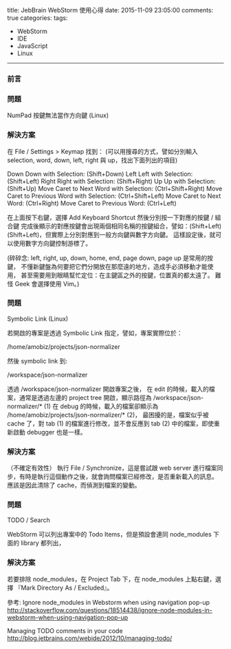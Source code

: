 title: JebBrain WebStorm 使用心得
date: 2015-11-09 23:05:00
comments: true
categories: 
tags:
  - WebStorm
  - IDE
  - JavaScript
  - Linux
---
### 前言

### 問題

NumPad 按鍵無法當作方向鍵 (Linux)

### 解決方案

在 File / Settings > Keymap 找到：
(可以用搜尋的方式，譬如分別輸入 selection, word, down, left, right 與 up，找出下面列出的項目)

Down
Down with Selection: (Shift+Down)
Left
Left with Selection: (Shift+Left)
Right
Right with Selection: (Shift+Right)
Up
Up with Selection: (Shift+Up)
Move Caret to Next Word with Selection: (Ctrl+Shift+Right)
Move Caret to Previous Word with Selection: (Ctrl+Shift+Left)
Move Caret to Next Word: (Ctrl+Right)
Move Caret to Previous Word: (Ctrl+Left)

在上面按下右鍵，選擇 Add Keyboard Shortcut
然後分別按一下對應的按鍵 / 組合鍵
完成後顯示的對應按鍵會出現兩個相同名稱的按鍵組合，譬如：(Shift+Left) (Shift+Left)，但實際上分別對應到一般方向鍵與數字方向鍵。
這樣設定後，就可以使用數字方向鍵控制游標了。

(碎碎念: left, right, up, down, home, end, page down, page up 是常用的按鍵，
不懂新鍵盤為何要把它們分開放在那麼遠的地方，造成手必須移動才能使用，
甚至需要用到眼睛幫忙定位：在主鍵區之外的按鍵，位置真的都太遠了。
難怪 Geek 會選擇使用 Vim。)


### 問題

Symbolic Link (Linux)

若開啟的專案是透過 Symbolic Link 指定，譬如，專案實際位於：

/home/amobiz/projects/json-normalizer

然後 symbolic link 到:

/workspace/json-normalizer

透過 /workspace/json-normalizer 開啟專案之後，
在 edit 的時候，載入的檔案，通常是透過左邊的 project tree 開啟，顯示路徑為 /workspace/json-normalizer/*  (1)
在 debug 的時候，載入的檔案卻顯示為 /home/amobiz/projects/json-normalizer/* (2)，
最困擾的是，檔案似乎被 cache 了，對 tab (1) 的檔案進行修改，並不會反應到 tab (2) 中的檔案，即使重新啟動 debugger 也是一樣。

### 解決方案

（不確定有效性）
執行 File / Synchronize，這是嘗試跟 web server 進行檔案同步，有時是執行這個動作之後，就會詢問檔案已經修改，是否重新載入的訊息。
應該是因此清除了 cache，而偵測到檔案的變動。


### 問題

TODO / Search

WebStorm 可以列出專案中的 Todo Items，但是預設會連同 node_modules 下面的 library 都列出，

### 解決方案

若要排除 node_modules，在 Project Tab 下，在 node_modules 上點右鍵，選擇 『Mark Directory As / Excluded』。

參考:
Ignore node_modules in Webstorm when using navigation pop-up
http://stackoverflow.com/questions/18514438/ignore-node-modules-in-webstorm-when-using-navigation-pop-up

Managing TODO comments in your code
http://blog.jetbrains.com/webide/2012/10/managing-todo/